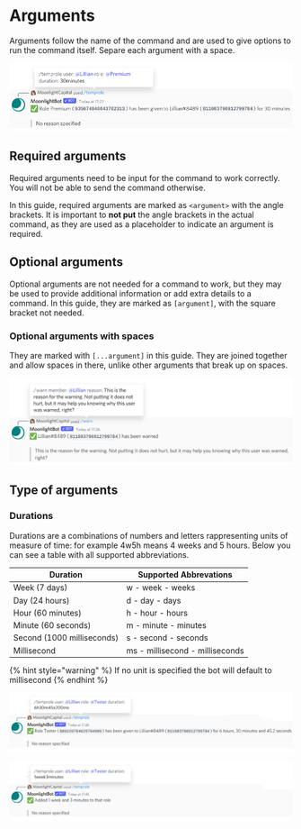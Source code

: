 # Arguments

Arguments follow the name of the command and are used to give options to run the command itself. Separe each argument with a space.

![Example of a command executed successfully with all the required arguments.](<../.gitbook/assets/slashrequiredarguments.png>)

## Required arguments

Required arguments need to be input for the command to work correctly. You will not be able to send the command otherwise.

In this guide, required arguments are marked as `<argument>` with the angle brackets. It is important to **not put** the angle brackets in the actual command, as they are used as a placeholder to indicate an argument is required.

## Optional arguments

Optional arguments are not needed for a command to work, but they may be used to provide additional information or add extra details to a command. In this guide, they are marked as `[argument]`, with the square bracket not needed.

### Optional arguments with spaces

They are marked with `[...argument]` in this guide. They are joined together and allow spaces in there, unlike other arguments that break up on spaces.

![The reason for the warning is optional.](<../.gitbook/assets/slashoptionalarguments.png>)

## Type of arguments

### Durations

Durations are a combinations of numbers and letters rappresenting units of measure of time: for example 4w5h means 4 weeks and 5 hours. Below you can see a table with all supported abbreviations.

| Duration                   | Supported Abbrevations          |
| -------------------------- | ------------------------------- |
| Week (7 days)              | w - week - weeks                |
| Day (24 hours)             | d - day - days                  |
| Hour (60 minutes)          | h - hour - hours                |
| Minute (60 seconds)        | m - minute - minutes            |
| Second (1000 milliseconds) | s - second - seconds            |
| Millisecond                | ms - millisecond - milliseconds |

{% hint style="warning" %}
If no unit is specified the bot will default to millisecond
{% endhint %}

![A duration argument.](<../.gitbook/assets/slashtypeofarguments.png>)

![Another example of duration. As you can see, you can extend or reduce the length to a temporary role by adding or substracting time to it.](<../.gitbook/assets/slashtypeofarguments2.png>)
